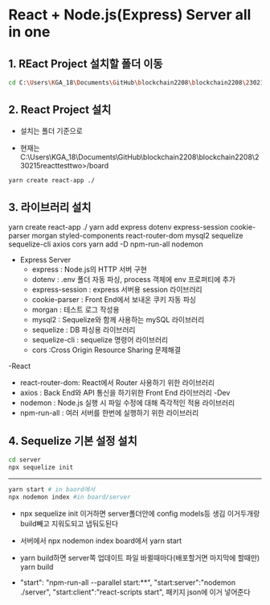 # React + Node.js(Express) Server all in one

## 1. REact Project 설치할 폴더 이동

```sh
cd C:\Users\KGA_18\Documents\GitHub\blockchain2208\blockchain2208\230215reacttesttwo>/board
```

## 2. React Project 설치

- 설치는 폴더 기준으로

- 현재는 C:\Users\KGA_18\Documents\GitHub\blockchain2208\blockchain2208\230215reacttesttwo>/board

```sh
yarn create react-app ./
```

## 3. 라이브러리 설치

yarn create react-app ./
yarn add express dotenv express-session cookie-parser morgan styled-components react-router-dom mysql2 sequelize sequelize-cli axios cors
yarn add -D npm-run-all nodemon

- Express Server
  - express : Node.js의 HTTP 서버 구현
  - dotenv : .env 폴더 자동 파싱, process 객체에 env 프로퍼티에 추가
  - express-session : express 서버용 session 라이브러리
  - cookie-parser : Front End에서 보내온 쿠키 자동 파싱
  - morgan : 테스트 로그 작성용
  - mysql2 : Sequelize와 함께 사용하는 mySQL 라이브러리
  - sequelize : DB 파싱용 라이브러리
  - sequelize-cli : sequelize 명령어 라이브러리
  - cors :Cross Origin Resource Sharing 문제해결

-React

- react-router-dom: React에서 Router 사용하기 위한 라이브러리
- axios : Back End와 API 통신을 하기위한 Front End 라이브러리
  -Dev
- nodemon : Node.js 실행 시 파일 수정에 대해 즉각적인 적용 라이브러리
- npm-run-all : 여러 서버를 한번에 실행하기 위한 라이브러리

## 4. Sequelize 기본 설정 설치

```sh
cd server
npx sequelize init
```

---

```sh
yarn start # in baord에서
npx nodemon index #in board/server
```

<!--  예전엔 nodemon app 이건전역이라 npx nodemone index는 전역아닐때  -->

- npx sequelize init 이거하면 server폴더안에 config models등 생김 이거두개랑 build빼고 지워도되고 냅둬도된다

- 서버에서 npx nodemon index board에서 yarn start

- yarn build하면 server쪽 업데이트 파일 바뀔때마다(배포할거면 마지막에 할때만) yarn build

- "start": "npm-run-all --parallel start:\*\*",
  "start:server":"nodemon ./server",
  "start:client":"react-scripts start",
  패키지 json에 이거 넣어준다
